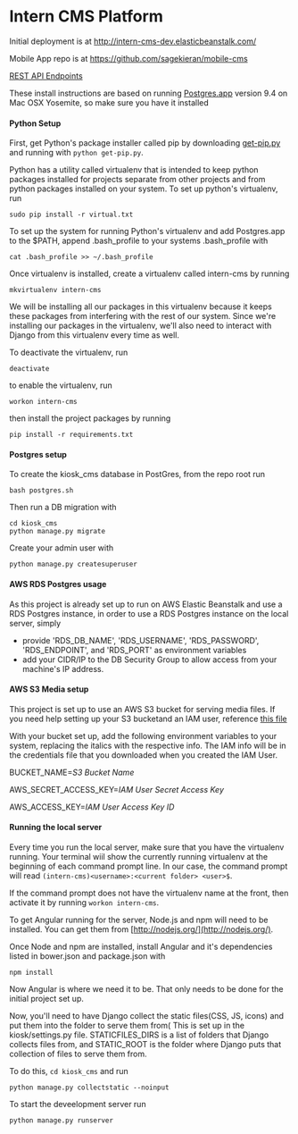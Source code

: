# Intern CMS Platform

Initial deployment is at http://intern-cms-dev.elasticbeanstalk.com/

Mobile App repo is at https://github.com/sagekieran/mobile-cms

[REST API Endpoints](docs/API_Endpoints.md)

These install instructions are based on running [Postgres.app](http://postgresapp.com/) version 9.4 on Mac OSX Yosemite, so make sure you have it installed 

#### Python Setup
First, get Python's package installer called pip by downloading [get-pip.py](https://bootstrap.pypa.io/get-pip.py) and running with `python get-pip.py`.

Python has a utility called virtualenv that is intended to keep python packages installed for projects separate from other projects and from python packages installed on your system. To set up python's virtualenv, run

```
sudo pip install -r virtual.txt
```


To set up the system for running Python's virtualenv and add Postgres.app to the $PATH, append .bash_profile to your systems .bash_profile with

```
cat .bash_profile >> ~/.bash_profile 
```


Once virtualenv is installed, create a virtualenv called intern-cms by running

```
mkvirtualenv intern-cms
```
We will be installing all our packages in this virtualenv because it keeps these packages from interfering with the rest of our system. Since we're installing our packages in the virtualenv, we'll also need to interact with Django from this virtualenv every time as well.

To deactivate the virtualenv, run 
```
deactivate
```

to enable the virtualenv, run 
```
workon intern-cms
```


then install the project packages by running

```
pip install -r requirements.txt
```

#### Postgres setup

To create the kiosk_cms database in PostGres, from the repo root run

```
bash postgres.sh
```

Then run a DB migration with

```
cd kiosk_cms
python manage.py migrate
```
 
Create your admin user with 
``` 
python manage.py createsuperuser
```

#### AWS RDS Postgres usage

As this project is already set up to run on AWS Elastic Beanstalk and use a RDS Postgres instance, in order to use a RDS Postgres instance on the local server, simply 

- provide 'RDS_DB_NAME', 'RDS_USERNAME', 'RDS_PASSWORD', 'RDS_ENDPOINT', and 'RDS_PORT' as environment variables
- add your CIDR/IP to the DB Security Group to allow access from your machine's IP address.

#### AWS S3 Media setup

This project is set up to use an AWS S3 bucket for serving media files.
If you need help setting up your S3 bucketand an IAM user, reference [this file](docs/AWS.md)

With your bucket set up, add the following environment variables to your system, replacing the italics with the respective info. The IAM info will be in the credentials file that you downloaded when you created the IAM User.

BUCKET_NAME=*S3 Bucket Name*

AWS_SECRET_ACCESS_KEY=*IAM User Secret Access Key*

AWS_ACCESS_KEY=*IAM User Access Key ID*


#### Running the local server
Every time you run the local server, make sure that you have the virtualenv running. Your terminal wiil show the currently running virtualenv at the beginning of each command prompt line. In our case, the command prompt will read `(intern-cms)<username>:<current folder> <user>$`.

If the command prompt does not have the virtualenv name at the front, then activate it by running `workon intern-cms`.

To get Angular running for the server, Node.js and npm will need to be installed. You can get them from [http://nodejs.org/](http://nodejs.org/).

Once Node and npm are installed, install Angular and it's dependencies 
listed in bower.json and package.json with
```
npm install
```

Now Angular is where we need it to be. That only needs to be done for the initial project set up. 



Now, you'll need to have Django collect the static files(CSS, JS, icons) and put them into the folder to serve them from( This is set up in the kiosk/settings.py file. STATICFILES_DIRS is a list of folders that Django collects files from, and STATIC_ROOT is the folder where Django puts that collection of files to serve them from. 

To do this, `cd kiosk_cms` and run 
```
python manage.py collectstatic --noinput
```

To start the deveelopment server run 
```
python manage.py runserver
```
